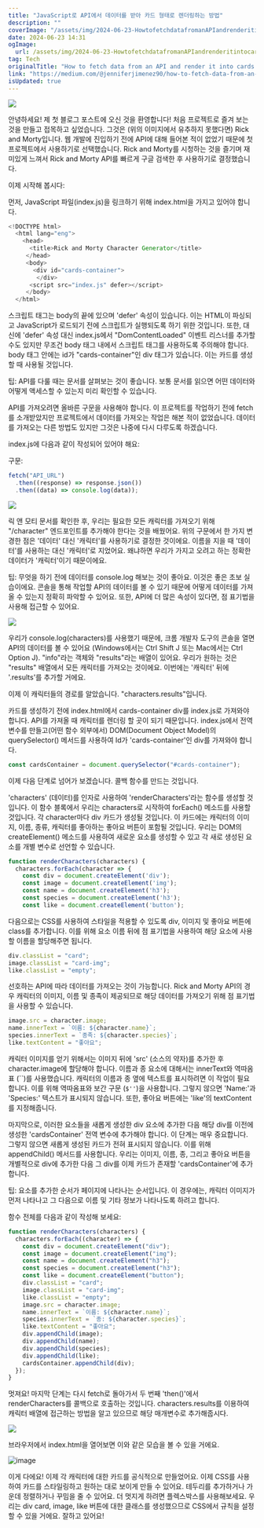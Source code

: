 ```yaml
---
title: "JavaScript로 API에서 데이터를 받아 카드 형태로 렌더링하는 방법"
description: ""
coverImage: "/assets/img/2024-06-23-HowtofetchdatafromanAPIandrenderitintocardsusingJavaScript_0.png"
date: 2024-06-23 14:31
ogImage:
  url: /assets/img/2024-06-23-HowtofetchdatafromanAPIandrenderitintocardsusingJavaScript_0.png
tag: Tech
originalTitle: "How to fetch data from an API and render it into cards using JavaScript"
link: "https://medium.com/@jenniferjimenez90/how-to-fetch-data-from-an-api-and-render-it-into-cards-using-javascript-b0d1f6e22702"
isUpdated: true
---
```


<img src="/assets/img/2024-06-23-HowtofetchdatafromanAPIandrenderitintocardsusingJavaScript_0.png" />

안녕하세요! 제 첫 블로그 포스트에 오신 것을 환영합니다! 처음 프로젝트로 즐겨 보는 것을 만들고 접목하고 싶었습니다. 그것은 (위의 이미지에서 유추하지 못했다면) Rick and Morty입니다. 웹 개발에 진입하기 전에 API에 대해 들어본 적이 없었기 때문에 첫 프로젝트에서 사용하기로 선택했습니다. Rick and Morty를 시청하는 것을 즐기며 재미있게 느껴서 Rick and Morty API를 빠르게 구글 검색한 후 사용하기로 결정했습니다.

이제 시작해 봅시다:

먼저, JavaScript 파일(index.js)을 링크하기 위해 index.html을 가지고 있어야 합니다.<script> 태그를 사용하세요.

<!-- seedividend - 사각형 -->

<ins class="adsbygoogle"
     style="display:block"
     data-ad-client="ca-pub-4877378276818686"
     data-ad-slot="1898504329"
     data-ad-format="auto"
     data-full-width-responsive="true"></ins>

<script>
     (adsbygoogle = window.adsbygoogle || []).push({});
</script>

```js
<!DOCTYPE html>
  <html lang="eng">
    <head>
      <title>Rick and Morty Character Generator</title>
     </head>
     <body>
       <div id="cards-container">
        </div>
      <script src="index.js" defer></script>
     </body>
  </html>
```

스크립트 태그는 body의 끝에 있으며 'defer' 속성이 있습니다. 이는 HTML이 파싱되고 JavaScript가 로드되기 전에 스크립트가 실행되도록 하기 위한 것입니다. 또한, 대신에 'defer' 속성 대신 index.js에서 "DomContentLoaded" 이벤트 리스너를 추가할 수도 있지만 무조건 body 태그 내에서 스크립트 태그를 사용하도록 주의해야 합니다. body 태그 안에는 id가 "cards-container"인 div 태그가 있습니다. 이는 카드를 생성할 때 사용될 것입니다.

팁: API를 다룰 때는 문서를 살펴보는 것이 좋습니다. 보통 문서를 읽으면 어떤 데이터와 어떻게 액세스할 수 있는지 미리 확인할 수 있습니다.

API를 가져오려면 올바른 구문을 사용해야 합니다. 이 프로젝트를 작업하기 전에 fetch를 소개받았지만 프로젝트에서 데이터를 가져오는 작업은 해본 적이 없었습니다. 데이터를 가져오는 다른 방법도 있지만 그것은 나중에 다시 다루도록 하겠습니다.

<!-- seedividend - 사각형 -->

<ins class="adsbygoogle"
     style="display:block"
     data-ad-client="ca-pub-4877378276818686"
     data-ad-slot="1898504329"
     data-ad-format="auto"
     data-full-width-responsive="true"></ins>

<script>
     (adsbygoogle = window.adsbygoogle || []).push({});
</script>

index.js에 다음과 같이 작성되어 있어야 해요:

구문:

```js
fetch("API_URL")
  .then((response) => response.json())
  .then((data) => console.log(data));
```

<img src="/assets/img/2024-06-23-HowtofetchdatafromanAPIandrenderitintocardsusingJavaScript_1.png" />

<!-- seedividend - 사각형 -->

<ins class="adsbygoogle"
     style="display:block"
     data-ad-client="ca-pub-4877378276818686"
     data-ad-slot="1898504329"
     data-ad-format="auto"
     data-full-width-responsive="true"></ins>

<script>
     (adsbygoogle = window.adsbygoogle || []).push({});
</script>

릭 앤 모티 문서를 확인한 후, 우리는 필요한 모든 캐릭터를 가져오기 위해 "/character" 엔드포인트를 추가해야 한다는 것을 배웠어요. 위의 구문에서 한 가지 변경한 점은 '데이터' 대신 '캐릭터'를 사용하기로 결정한 것이에요. 이름을 지을 때 '데이터'를 사용하는 대신 '캐릭터'로 지었어요. 왜냐하면 우리가 가지고 오려고 하는 정확한 데이터가 '캐릭터'이기 때문이에요.

팁: 무엇을 하기 전에 데이터를 console.log 해보는 것이 좋아요. 이것은 좋은 초보 실습이에요. 콘솔을 통해 작업할 API의 데이터를 볼 수 있기 때문에 어떻게 데이터를 가져올 수 있는지 정확히 파악할 수 있어요. 또한, API에 더 많은 속성이 있다면, 점 표기법을 사용해 접근할 수 있어요.

<img src="/assets/img/2024-06-23-HowtofetchdatafromanAPIandrenderitintocardsusingJavaScript_2.png" />

우리가 console.log(characters)를 사용했기 때문에, 크롬 개발자 도구의 콘솔을 열면 API의 데이터를 볼 수 있어요 (Windows에서는 Ctrl Shift J 또는 Mac에서는 Ctrl Option J). "info"라는 객체와 "results"라는 배열이 있어요. 우리가 원하는 것은 "results" 배열에서 모든 캐릭터를 가져오는 것이에요. 이번에는 '캐릭터' 뒤에 '.results'를 추가할 거에요.

<!-- seedividend - 사각형 -->

<ins class="adsbygoogle"
     style="display:block"
     data-ad-client="ca-pub-4877378276818686"
     data-ad-slot="1898504329"
     data-ad-format="auto"
     data-full-width-responsive="true"></ins>

<script>
     (adsbygoogle = window.adsbygoogle || []).push({});
</script>

이제 이 캐릭터들의 경로를 알았습니다. "characters.results"입니다.

카드를 생성하기 전에 index.html에서 cards-container div를 index.js로 가져와야 합니다. API를 가져올 때 캐릭터를 렌더링 할 곳이 되기 때문입니다. index.js에서 전역 변수를 만들고(어떤 함수 외부에서) DOM(Document Object Model)의 querySelector() 메서드를 사용하여 Id가 'cards-container'인 div를 가져와야 합니다.

<!-- seedividend - 사각형 -->

<ins class="adsbygoogle"
     style="display:block"
     data-ad-client="ca-pub-4877378276818686"
     data-ad-slot="1898504329"
     data-ad-format="auto"
     data-full-width-responsive="true"></ins>

<script>
     (adsbygoogle = window.adsbygoogle || []).push({});
</script>

```js
const cardsContainer = document.querySelector("#cards-container");
```

이제 다음 단계로 넘어가 보겠습니다. 콜백 함수를 만드는 것입니다.

'characters' (데이터)를 인자로 사용하여 'renderCharacters'라는 함수를 생성할 것입니다. 이 함수 블록에서 우리는 characters로 시작하여 forEach() 메소드를 사용할 것입니다. 각 character마다 div 카드가 생성될 것입니다. 이 카드에는 캐릭터의 이미지, 이름, 종류, 캐릭터를 좋아하는 좋아요 버튼이 포함될 것입니다. 우리는 DOM의 createElement() 메소드를 사용하여 새로운 요소를 생성할 수 있고 각 새로 생성된 요소를 개별 변수로 선언할 수 있습니다.

```js
function renderCharacters(characters) {
  characters.forEach(character => {
    const div = document.createElement('div');
    const image = document.createElement('img');
    const name = document.createElement('h3');
    const species = document.createElement('h3');
    const like = document.createElement('button');
```

<!-- seedividend - 사각형 -->

<ins class="adsbygoogle"
     style="display:block"
     data-ad-client="ca-pub-4877378276818686"
     data-ad-slot="1898504329"
     data-ad-format="auto"
     data-full-width-responsive="true"></ins>

<script>
     (adsbygoogle = window.adsbygoogle || []).push({});
</script>

다음으로는 CSS를 사용하여 스타일을 적용할 수 있도록 div, 이미지 및 좋아요 버튼에 class를 추가합니다. 이를 위해 요소 이름 뒤에 점 표기법을 사용하여 해당 요소에 사용할 이름을 할당해주면 됩니다.

```js
div.classList = "card";
image.classList = "card-img";
like.classList = "empty";
```

선호하는 API에 따라 데이터를 가져오는 것이 가능합니다. Rick and Morty API의 경우 캐릭터의 이미지, 이름 및 종족이 제공되므로 해당 데이터를 가져오기 위해 점 표기법을 사용할 수 있습니다.

```js
image.src = character.image;
name.innerText = `이름: ${character.name}`;
species.innerText = `종족: ${character.species}`;
like.textContent = "좋아요";
```

<!-- seedividend - 사각형 -->

<ins class="adsbygoogle"
     style="display:block"
     data-ad-client="ca-pub-4877378276818686"
     data-ad-slot="1898504329"
     data-ad-format="auto"
     data-full-width-responsive="true"></ins>

<script>
     (adsbygoogle = window.adsbygoogle || []).push({});
</script>

캐릭터 이미지를 얻기 위해서는 이미지 뒤에 'src' (소스의 약자)를 추가한 후 character.image에 할당해야 합니다. 이름과 종 요소에 대해서는 innerText와 역따옴표 (``)를 사용했습니다. 캐릭터의 이름과 종 옆에 텍스트를 표시하려면 이 작업이 필요합니다. 이를 위해 역따옴표와 보간 구문 (`$''`)을 사용합니다. 그렇지 않으면 'Name:'과 'Species:' 텍스트가 표시되지 않습니다. 또한, 좋아요 버튼에는 'like'의 textContent를 지정해줍니다.

마지막으로, 이러한 요소들을 새롭게 생성한 div 요소에 추가한 다음 해당 div를 이전에 생성한 'cardsContainer' 전역 변수에 추가해야 합니다. 이 단계는 매우 중요합니다. 그렇지 않으면 새롭게 생성된 카드가 전혀 표시되지 않습니다. 이를 위해 appendChild() 메서드를 사용합니다. 우리는 이미지, 이름, 종, 그리고 좋아요 버튼을 개별적으로 div에 추가한 다음 그 div를 이제 카드가 존재할 'cardsContainer'에 추가합니다.

팁: 요소를 추가한 순서가 페이지에 나타나는 순서입니다. 이 경우에는, 캐릭터 이미지가 먼저 나타나고 그 다음으로 이름 및 기타 정보가 나타나도록 하려고 합니다.

<!-- seedividend - 사각형 -->

<ins class="adsbygoogle"
     style="display:block"
     data-ad-client="ca-pub-4877378276818686"
     data-ad-slot="1898504329"
     data-ad-format="auto"
     data-full-width-responsive="true"></ins>

<script>
     (adsbygoogle = window.adsbygoogle || []).push({});
</script>

함수 전체를 다음과 같이 작성해 보세요:

```js
function renderCharacters(characters) {
  characters.forEach((character) => {
    const div = document.createElement("div");
    const image = document.createElement("img");
    const name = document.createElement("h3");
    const species = document.createElement("h3");
    const like = document.createElement("button");
    div.classList = "card";
    image.classList = "card-img";
    like.classList = "empty";
    image.src = character.image;
    name.innerText = `이름: ${character.name}`;
    species.innerText = `종: ${character.species}`;
    like.textContent = "좋아요";
    div.appendChild(image);
    div.appendChild(name);
    div.appendChild(species);
    div.appendChild(like);
    cardsContainer.appendChild(div);
  });
}
```

멋져요! 마지막 단계는 다시 fetch로 돌아가서 두 번째 'then()'에서 renderCharacters를 콜백으로 호출하는 것입니다. characters.results를 이용하여 캐릭터 배열에 접근하는 방법을 알고 있으므로 해당 매개변수로 추가해줍시다.

<img src="/assets/img/2024-06-23-HowtofetchdatafromanAPIandrenderitintocardsusingJavaScript_5.png" />

<!-- seedividend - 사각형 -->

<ins class="adsbygoogle"
     style="display:block"
     data-ad-client="ca-pub-4877378276818686"
     data-ad-slot="1898504329"
     data-ad-format="auto"
     data-full-width-responsive="true"></ins>

<script>
     (adsbygoogle = window.adsbygoogle || []).push({});
</script>

브라우저에서 index.html을 열어보면 이와 같은 모습을 볼 수 있을 거에요.

![image](https://miro.medium.com/v2/resize:fit:1400/1*9bylXDqCvO_s_lbb9KQHGA.gif)

이게 다에요! 이제 각 캐릭터에 대한 카드를 공식적으로 만들었어요. 이제 CSS를 사용하여 카드를 스타일링하고 원하는 대로 보이게 만들 수 있어요. 테두리를 추가하거나 가운데 정렬하거나 꾸밈을 줄 수 있어요. 더 멋지게 하려면 플렉스박스를 사용해보세요. 우리는 div card, image, like 버튼에 대한 클래스를 생성했으므로 CSS에서 규칙을 설정할 수 있을 거에요. 잘하고 있어요!
